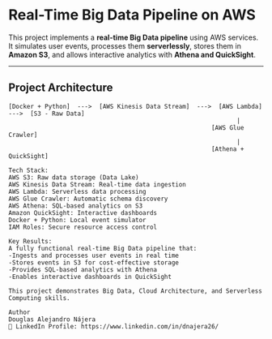 # Real-Time Big Data Pipeline on AWS 

This project implements a **real-time Big Data pipeline** using AWS services.  
It simulates user events, processes them **serverlessly**, stores them in **Amazon S3**, and allows interactive analytics with **Athena and QuickSight**.

---

## **Project Architecture**

```text
[Docker + Python]  --->  [AWS Kinesis Data Stream]  --->  [AWS Lambda]  --->  [S3 - Raw Data]
                                                               |
                                                        [AWS Glue Crawler]
                                                               |
                                                        [Athena + QuickSight]

Tech Stack:
AWS S3: Raw data storage (Data Lake)
AWS Kinesis Data Stream: Real-time data ingestion
AWS Lambda: Serverless data processing
AWS Glue Crawler: Automatic schema discovery
AWS Athena: SQL-based analytics on S3
Amazon QuickSight: Interactive dashboards
Docker + Python: Local event simulator
IAM Roles: Secure resource access control

Key Results:
A fully functional real-time Big Data pipeline that:
-Ingests and processes user events in real time
-Stores events in S3 for cost-effective storage
-Provides SQL-based analytics with Athena
-Enables interactive dashboards in QuickSight

This project demonstrates Big Data, Cloud Architecture, and Serverless Computing skills.

Author
Douglas Alejandro Nájera
🔗 LinkedIn Profile: https://www.linkedin.com/in/dnajera26/
